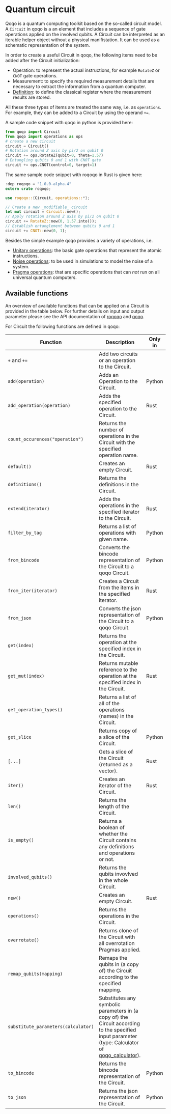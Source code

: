 # Quantum circuit

Qoqo is a quantum computing toolkit based on the so-called circuit model. A `Circuit` in qoqo is a an element that includes a sequence of gate operations applied on the involved qubits. A Circuit can be interpreted as an iterable helper object without a physical manifistation. It can be used as a schematic representation of the system.

In order to create a useful Circuit in qoqo, the following items need to be added after the Circuit initialization:
* Operation: to represent the actual instructions, for example `RotateZ` or `CNOT` gate operations.
* Measurement: to specify the required measurement details that are necessary to extract the information from a quantum computer.
* [Definition](readout.md): to define the classical register where the measurement results are stored.

All these three types of items are treated the same way, i.e. as `operations`. For example, they can be added to a Circuit by using the operand `+=`. 

A sample code snippet with qoqo in python is provided here:

```python
from qoqo import Circuit
from qoqo import operations as ops
# create a new circuit
circuit = Circuit()
# Rotation around Z axis by pi/2 on qubit 0
circuit += ops.RotateZ(qubit=0, theta=1.57)
# Entangling qubits 0 and 1 with CNOT gate
circuit += ops.CNOT(control=0, target=1)
```

The same sample code snippet with roqoqo in Rust is given here:

```rust
:dep roqoqo = "1.0.0-alpha.4"
extern crate roqoqo;

use roqoqo::{Circuit, operations::*};

// Create a new _modifiable_ circuit
let mut circuit = Circuit::new();
// Apply rotation around Z axis by pi/2 on qubit 0
circuit += RotateZ::new(0, 1.57.into());
// Establish entanglement between qubits 0 and 1
circuit += CNOT::new(0, 1);
```


Besides the simple example qoqo provides a variety of operations, i.e.
* [Unitary operations](unitary.md): the basic gate operations that represent the atomic instructions.
* [Noise operations](noise.md): to be used in simulations to model the noise of a system.
* [Pragma operations](pragma.md): that are specific operations that can _not_ run on all universal quantum computers.


## Available functions

An overview of available functions that can be applied on a Circuit is provided in the table below. For further details on input and output parameter please see the API documentation of [roqoqo](https://docs.rs/roqoqo/latest/roqoqo/struct.Circuit.html) and [qoqo](https://qoqo.readthedocs.io/en/latest/generated/generated/qoqo.Circuit.html).

For Circuit the following functions are defined in qoqo:

| Function | Description | Only in |
|---------|---------|---------| 
| `+` and `+=` | Add two circuits or an operation to the Circuit. | |
| `add(operation)` | Adds an Operation to the Circuit. | Python|
| `add_operation(operation)` | Adds the specified operation to the Circuit. | Rust|
| `count_occurences("operation")` | Returns the number of operations in the Circuit with the specified operation name. | |
| `default()` | Creates an empty Circuit. | Rust|
| `definitions()` | Returns the definitions in the Circuit. | |
| `extend(iterator)` | Adds the operations in the specified iterator to the Circuit. | Rust|
| `filter_by_tag` | Returns a list of operations with given name. | Python|
| `from_bincode` | Converts the bincode representation of the Circuit to a qoqo Circuit. | Python|
| `from_iter(iterator)` | Creates a Circuit from the items in the specified iterator. |  Rust|
| `from_json` | Converts the json representation of the Circuit to a qoqo Circuit. | Python|
| `get(index)` | Returns the operation at the specified index in the Circuit. | |
| `get_mut(index)` | Returns mutable reference to the operation at the specified index in the Circuit. | Rust|
| `get_operation_types()` | Returns a list of all of the operations (names) in the Circuit. | |
| `get_slice` | Returns copy of a slice of the Circuit. | Python|
| `[...]` | Gets a slice of the Circuit (returned as a vector). | Rust |
| `iter()` | Creates an iterator of the Circuit. | Rust|
| `len()` | Returns the length of the Circuit. | |
| `is_empty()` | Returns a boolean of whether the Circuit contains any definitions and operations or not. | |
| `involved_qubits()` | Returns the qubits invovlved in the whole Circuit. | |
| `new()` | Creates an empty Circuit. | Rust|
| `operations()` | Returns the operations in the Circuit. | |
| `overrotate()` | Returns clone of the Circuit with all overrotation Pragmas applied. | |
| `remap_qubits(mapping)` | Remaps the qubits in (a copy of) the Circuit according to the specified mapping. | |
| `substitute_parameters(calculator)` | Substitutes any symbolic parameters in (a copy of) the Circuit according to the specified input parameter (type: Calculator of [qoqo_calculator](https://github.com/HQSquantumsimulations/qoqo_calculator)). | |
| `to_bincode` | Returns the bincode representation of the Circuit. | Python|
| `to_json` | Returns the json representation of the Circuit. | Python|